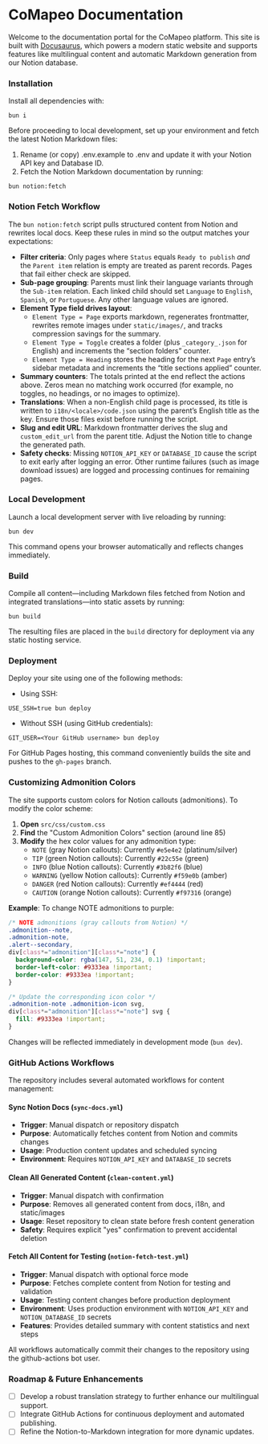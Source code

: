 # CoMapeo Documentation

Welcome to the documentation portal for the CoMapeo platform. This site is built with [Docusaurus](https://docusaurus.io/), which powers a modern static website and supports features like multilingual content and automatic Markdown generation from our Notion database.

### Installation

Install all dependencies with:

```
bun i
```

Before proceeding to local development, set up your environment and fetch the latest Notion Markdown files:

1. Rename (or copy) .env.example to .env and update it with your Notion API key and Database ID.
2. Fetch the Notion Markdown documentation by running:

```
bun notion:fetch
```

### Notion Fetch Workflow

The `bun notion:fetch` script pulls structured content from Notion and rewrites local docs. Keep these rules in mind so the output matches your expectations:

- **Filter criteria**: Only pages where `Status` equals `Ready to publish` _and_ the `Parent item` relation is empty are treated as parent records. Pages that fail either check are skipped.
- **Sub-page grouping**: Parents must link their language variants through the `Sub-item` relation. Each linked child should set `Language` to `English`, `Spanish`, or `Portuguese`. Any other language values are ignored.
- **Element Type field drives layout**:
  - `Element Type = Page` exports markdown, regenerates frontmatter, rewrites remote images under `static/images/`, and tracks compression savings for the summary.
  - `Element Type = Toggle` creates a folder (plus `_category_.json` for English) and increments the “section folders” counter.
  - `Element Type = Heading` stores the heading for the next `Page` entry’s sidebar metadata and increments the “title sections applied” counter.
- **Summary counters**: The totals printed at the end reflect the actions above. Zeros mean no matching work occurred (for example, no toggles, no headings, or no images to optimize).
- **Translations**: When a non-English child page is processed, its title is written to `i18n/<locale>/code.json` using the parent’s English title as the key. Ensure those files exist before running the script.
- **Slug and edit URL**: Markdown frontmatter derives the slug and `custom_edit_url` from the parent title. Adjust the Notion title to change the generated path.
- **Safety checks**: Missing `NOTION_API_KEY` or `DATABASE_ID` cause the script to exit early after logging an error. Other runtime failures (such as image download issues) are logged and processing continues for remaining pages.

### Local Development

Launch a local development server with live reloading by running:

```
bun dev
```

This command opens your browser automatically and reflects changes immediately.

### Build

Compile all content—including Markdown files fetched from Notion and integrated translations—into static assets by running:

```
bun build
```

The resulting files are placed in the `build` directory for deployment via any static hosting service.

### Deployment

Deploy your site using one of the following methods:

- Using SSH:

```
USE_SSH=true bun deploy
```

- Without SSH (using GitHub credentials):

```
GIT_USER=<Your GitHub username> bun deploy
```

For GitHub Pages hosting, this command conveniently builds the site and pushes to the `gh-pages` branch.

### Customizing Admonition Colors

The site supports custom colors for Notion callouts (admonitions). To modify the color scheme:

1. **Open** `src/css/custom.css`
2. **Find** the "Custom Admonition Colors" section (around line 85)
3. **Modify** the hex color values for any admonition type:
   - `NOTE` (gray Notion callouts): Currently `#e5e4e2` (platinum/silver)
   - `TIP` (green Notion callouts): Currently `#22c55e` (green)
   - `INFO` (blue Notion callouts): Currently `#3b82f6` (blue)
   - `WARNING` (yellow Notion callouts): Currently `#f59e0b` (amber)
   - `DANGER` (red Notion callouts): Currently `#ef4444` (red)
   - `CAUTION` (orange Notion callouts): Currently `#f97316` (orange)

**Example**: To change NOTE admonitions to purple:
```css
/* NOTE admonitions (gray callouts from Notion) */
.admonition--note,
.admonition-note,
.alert--secondary,
div[class*="admonition"][class*="note"] {
  background-color: rgba(147, 51, 234, 0.1) !important;
  border-left-color: #9333ea !important;
  border-color: #9333ea !important;
}

/* Update the corresponding icon color */
.admonition-note .admonition-icon svg,
div[class*="admonition"][class*="note"] svg {
  fill: #9333ea !important;
}
```

Changes will be reflected immediately in development mode (`bun dev`).

### GitHub Actions Workflows

The repository includes several automated workflows for content management:

#### Sync Notion Docs (`sync-docs.yml`)
- **Trigger**: Manual dispatch or repository dispatch
- **Purpose**: Automatically fetches content from Notion and commits changes
- **Usage**: Production content updates and scheduled syncing
- **Environment**: Requires `NOTION_API_KEY` and `DATABASE_ID` secrets

#### Clean All Generated Content (`clean-content.yml`)
- **Trigger**: Manual dispatch with confirmation
- **Purpose**: Removes all generated content from docs, i18n, and static/images
- **Usage**: Reset repository to clean state before fresh content generation
- **Safety**: Requires explicit "yes" confirmation to prevent accidental deletion

#### Fetch All Content for Testing (`notion-fetch-test.yml`)
- **Trigger**: Manual dispatch with optional force mode
- **Purpose**: Fetches complete content from Notion for testing and validation
- **Usage**: Testing content changes before production deployment
- **Environment**: Uses production environment with `NOTION_API_KEY` and `NOTION_DATABASE_ID` secrets
- **Features**: Provides detailed summary with content statistics and next steps

All workflows automatically commit their changes to the repository using the github-actions bot user.

### Roadmap & Future Enhancements

- [ ] Develop a robust translation strategy to further enhance our multilingual support.
- [ ] Integrate GitHub Actions for continuous deployment and automated publishing.
- [ ] Refine the Notion-to-Markdown integration for more dynamic updates.
